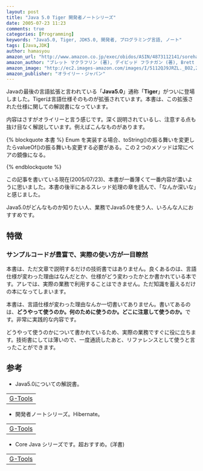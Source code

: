 ```yaml
---
layout: post
title: "Java 5.0 Tiger 開発者ノートシリーズ"
date: 2005-07-23 11:23
comments: true
categories: [Programming]
keywords: "Java5.0, Tiger, JDK5.0, 開発者, プログラミング言語, ノート"
tags: [Java,JDK]
author: hamasyou
amazon_url: "http://www.amazon.co.jp/exec/obidos/ASIN/4873112141/sorehabooks-22/249-8983933-5965136?%5Fencoding=UTF8&camp=247&link%5Fcode=xm2"
amazon_author: "ブレット マクラフリン (著), デイビッド フラナガン (著), Brett McLaughlin (原著), David Flanagan (原著), 菅野 良二 (翻訳)"
amazon_image: "http://ec2.images-amazon.com/images/I/5112QJ9JRZL._BO2,204,203,200_PIsitb-sticker-arrow-click,-76_AA300_SH20_OU09_.jpg"
amazon_publisher: "オライリー・ジャパン"
---
```


Javaの最後の言語拡張と言われている「<strong>Java5.0</strong>」通称「<strong>Tiger</strong>」がついに登場しました。Tigerは言語仕様そのものが拡張されています。本書は、この拡張された仕様に関しての解説書になっています。

内容はさすがオライリーと言う感じです。深く説明されているし、注意する点も抜け目なく解説しています。例えばこんなものがあります。

{% blockquote 本書 %}
Enum を実装する場合、toString()の振る舞いを変更したらvalueOf()の振る舞いも変更する必要がある。この２つのメソッドは常にペアの鏡像になる。


{% endblockquote %}

この記事を書いている現在(2005/07/23)、本書が一番薄くて一番内容が濃いように思いました。本書の後半にあるスレッド処理の章を読んで、「なんか深いな」と感じました。

Java5.0がどんなものか知りたい人、業務でJava5.0を使う人、いろんな人におすすめです。


<!-- more -->

<h2>特徴</h2>

<h3>サンプルコードが豊富で、実際の使い方が一目瞭然</h3>

本書は、ただ文章で説明するだけの技術書ではありません。良くあるのは、言語仕様が変わった理由はなんだとか、仕様がどう変わったかとか書かれている本です。アレでは、実際の業務で利用することはできません。ただ知識を蓄えるだけの本になってしまいます。

本書は、言語仕様が変わった理由なんか一切書いてありません。書いてあるのは、<b class="red">どうやって使うのか。何のために使うのか。どこに注意して使うのか。</b>です。非常に実践的な内容です。

どうやって使うのかについて書かれているため、実際の業務ですぐに役に立ちます。技術書にしては薄いので、一度通読したあと、リファレンスとして使うと言ったことができます。

<h2>参考</h2>

+ Java5.0についての解説書。
<div class="rakuten"><table width="400" border="0" cellpadding="5"><tr><td colspan="2" ><a href="http://www.amazon.co.jp/exec/obidos/ASIN/4894716879/sorehabooks-22/" rel="external nofollow">G-Tools</a></font></td></tr></table></div>

+ 開発者ノートシリーズ。Hibernate。
<div class="rakuten"><table width="400" border="0" cellpadding="5"><tr><td colspan="2" ><a href="http://www.amazon.co.jp/exec/obidos/ASIN/487311215X/sorehabooks-22/" rel="external nofollow">G-Tools</a></font></td></tr></table></div>

+ Core Java シリーズです。超おすすめ。(洋書)
<div class="rakuten"><table width="400" border="0" cellpadding="5"><tr><td colspan="2" ><a href="http://www.amazon.co.jp/exec/obidos/ASIN/3827322162/sorehabooks-22/" rel="external nofollow">G-Tools</a></font></td></tr></table></div>




